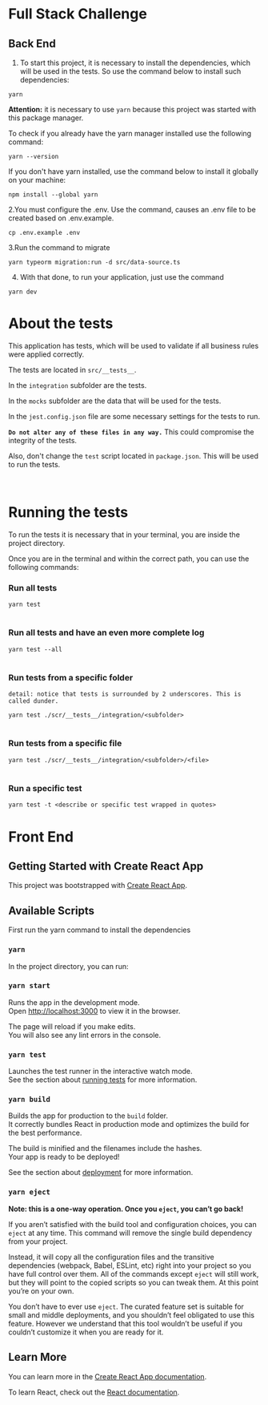 # Full Stack Challenge

## Back End

1. To start this project, it is necessary to install the dependencies, which will be used in the tests. So use the command below to install such dependencies:

````
yarn
````
**Attention:** it is necessary to use `yarn` because this project was started with this package manager.

To check if you already have the yarn manager installed use the following command:

````
yarn --version
````

If you don't have yarn installed, use the command below to install it globally on your machine:

````
npm install --global yarn
````

2.You must configure the .env. Use the command, causes an .env file to be created based on .env.example.
````
cp .env.example .env
````

3.Run the command to migrate
````
yarn typeorm migration:run -d src/data-source.ts
````
4. With that done, to run your application, just use the command
````
yarn dev
````


# **About the tests**
This application has tests, which will be used to validate if all business rules were applied correctly.

The tests are located in `src/__tests__`.

In the `integration` subfolder are the tests.

In the `mocks` subfolder are the data that will be used for the tests.

In the `jest.config.json` file are some necessary settings for the tests to run.

**`Do not alter any of these files in any way.`** This could compromise the integrity of the tests.

Also, don't change the `test` script located in `package.json`. This will be used to run the tests.

<br>

# **Running the tests**

To run the tests it is necessary that in your terminal, you are inside the project directory.

Once you are in the terminal and within the correct path, you can use the following commands:
### Run all tests
````
yarn test
````
#
### Run all tests and have an even more complete log
````
yarn test --all
````
#

### Run tests from a specific folder
`detail: notice that tests is surrounded by 2 underscores. This is called dunder.`
````
yarn test ./scr/__tests__/integration/<subfolder>
````
#
### Run tests from a specific file
````
yarn test ./scr/__tests__/integration/<subfolder>/<file>
````
#
### Run a specific test
````
yarn test -t <describe or specific test wrapped in quotes>
````

# Front End

## Getting Started with Create React App

This project was bootstrapped with [Create React App](https://github.com/facebook/create-react-app).

## Available Scripts

First run the yarn command to install the dependencies

### `yarn`

In the project directory, you can run:

### `yarn start`

Runs the app in the development mode.\
Open [http://localhost:3000](http://localhost:3000) to view it in the browser.

The page will reload if you make edits.\
You will also see any lint errors in the console.

### `yarn test`

Launches the test runner in the interactive watch mode.\
See the section about [running tests](https://facebook.github.io/create-react-app/docs/running-tests) for more information.

### `yarn build`

Builds the app for production to the `build` folder.\
It correctly bundles React in production mode and optimizes the build for the best performance.

The build is minified and the filenames include the hashes.\
Your app is ready to be deployed!

See the section about [deployment](https://facebook.github.io/create-react-app/docs/deployment) for more information.

### `yarn eject`

**Note: this is a one-way operation. Once you `eject`, you can’t go back!**

If you aren’t satisfied with the build tool and configuration choices, you can `eject` at any time. This command will remove the single build dependency from your project.

Instead, it will copy all the configuration files and the transitive dependencies (webpack, Babel, ESLint, etc) right into your project so you have full control over them. All of the commands except `eject` will still work, but they will point to the copied scripts so you can tweak them. At this point you’re on your own.

You don’t have to ever use `eject`. The curated feature set is suitable for small and middle deployments, and you shouldn’t feel obligated to use this feature. However we understand that this tool wouldn’t be useful if you couldn’t customize it when you are ready for it.

## Learn More

You can learn more in the [Create React App documentation](https://facebook.github.io/create-react-app/docs/getting-started).

To learn React, check out the [React documentation](https://reactjs.org/).
